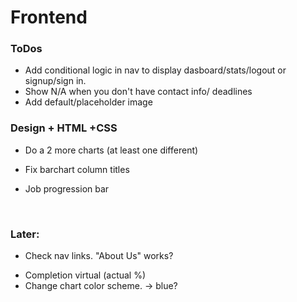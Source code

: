 # Frontend

### ToDos

<!-- * Show a message when there are no jobs -> "Add a new Job to get started!" -->

* Add conditional logic in nav to display dasboard/stats/logout or signup/sign in.
* Show N/A when you don't have contact info/ deadlines
  <!-- * Show the right titles on Checkpoints -->
  <!-- * Sort by Status -->
* Add default/placeholder image

### Design + HTML +CSS

<!-- * Add descriptions for graphs: ex how far are you going into jobs? for the second one -->

* Do a 2 more charts (at least one different)

* Fix barchart column titles

* Job progression bar

    ​

### Later:

* Check nav links. "About Us" works?

- Completion virtual (actual %)
- Change chart color scheme. -> blue?
